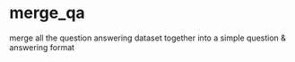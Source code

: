 # merge_qa
merge all the question answering dataset together into a simple question &amp; answering format
